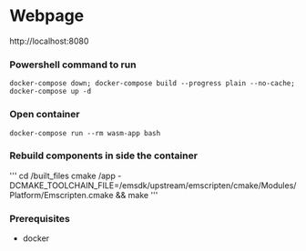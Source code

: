# Webpage
http://localhost:8080

### Powershell command to run
`docker-compose down; docker-compose build --progress plain --no-cache; docker-compose up -d`

### Open container
`docker-compose run --rm wasm-app bash`

### Rebuild components in side the container
'''
cd /built_files
cmake /app -DCMAKE_TOOLCHAIN_FILE=/emsdk/upstream/emscripten/cmake/Modules/Platform/Emscripten.cmake && make
'''

### Prerequisites 
- docker